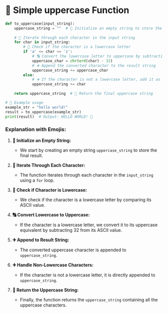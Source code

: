 # 🌟 Simple uppercase Function
```python
def to_uppercase(input_string):
    uppercase_string = ""  # 🌟 Initialize an empty string to store the result
    
    # 🔄 Iterate through each character in the input string
    for char in input_string:
        # 🧐 Check if the character is a lowercase letter
        if 'a' <= char <= 'z':
            # 🔠 Convert the lowercase letter to uppercase by subtracting 32 from its ASCII value
            uppercase_char = chr(ord(char) - 32)
            # ➕ Append the converted character to the result string
            uppercase_string += uppercase_char
        else:
            # ➕ If the character is not a lowercase letter, add it as is
            uppercase_string += char
    
    return uppercase_string  # 🚀 Return the final uppercase string

# 📝 Example usage
example_str = "hello world!"
result = to_uppercase(example_str)
print(result)  # Output: HELLO WORLD! 🌟
```

### Explanation with Emojis:

1. **🌟 Initialize an Empty String:**
   - We start by creating an empty string `uppercase_string` to store the final result.

2. **🔄 Iterate Through Each Character:**
   - The function iterates through each character in the `input_string` using a `for` loop.

3. **🧐 Check if Character is Lowercase:**
   - We check if the character is a lowercase letter by comparing its ASCII value.

4. **🔠 Convert Lowercase to Uppercase:**
   - If the character is a lowercase letter, we convert it to its uppercase equivalent by subtracting 32 from its ASCII value.

5. **➕ Append to Result String:**
   - The converted uppercase character is appended to `uppercase_string`.

6. **➕ Handle Non-Lowercase Characters:**
   - If the character is not a lowercase letter, it is directly appended to `uppercase_string`.

7. **🚀 Return the Uppercase String:**
   - Finally, the function returns the `uppercase_string` containing all the uppercase characters.
